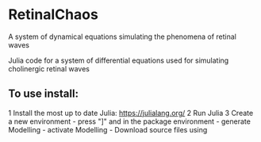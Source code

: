 # RetinalChaos
A system of dynamical equations simulating the phenomena of retinal waves

Julia code for a system of differential equations used for simulating cholinergic retinal waves

## To use install:
1 Install the most up to date Julia: https://julialang.org/ 
2 Run Julia
3 Create a new environment
     - press "]" and in the package environment 
     - generate Modelling
     - activate Modelling
     - 
Download source files using 